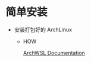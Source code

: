 # 简单安装

* 安装打包好的 ArchLinux

  * HOW

    [ArchWSL Documentation](https://wsldl-pg.github.io/ArchW-docs/locale/zh-CN/How-to-Setup/)
    